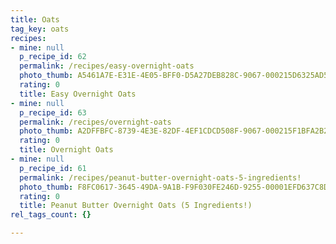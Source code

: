 ```yaml
---
title: Oats
tag_key: oats
recipes:
- mine: null
  p_recipe_id: 62
  permalink: /recipes/easy-overnight-oats
  photo_thumb: A5461A7E-E31E-4E05-BFF0-D5A27DEB828C-9067-000215D6325AD5E9.jpg
  rating: 0
  title: Easy Overnight Oats
- mine: null
  p_recipe_id: 63
  permalink: /recipes/overnight-oats
  photo_thumb: A2DFFBFC-8739-4E3E-82DF-4EF1CDCD508F-9067-000215F1BFA2B285.jpg
  rating: 0
  title: Overnight Oats
- mine: null
  p_recipe_id: 61
  permalink: /recipes/peanut-butter-overnight-oats-5-ingredients!
  photo_thumb: F8FC0617-3645-49DA-9A1B-F9F030FE246D-9255-00001EFD637C8D7B.jpg
  rating: 0
  title: Peanut Butter Overnight Oats (5 Ingredients!)
rel_tags_count: {}

---
```

